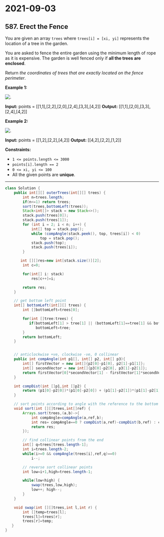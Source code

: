 # 2021-09-03

## 587. Erect the Fence

You are given an array `trees` where `trees[i] = [xi, yi]` represents the location of a tree in the garden.

You are asked to fence the entire garden using the minimum length of rope as it is expensive. The garden is well fenced only if **all the trees are enclosed**.

Return _the coordinates of trees that are exactly located on the fence perimeter_.

**Example 1:**

![.](https://assets.leetcode.com/uploads/2021/04/24/erect2-plane.jpg)

**Input:** points = \[\[1,1\],\[2,2\],\[2,0\],\[2,4\],\[3,3\],\[4,2\]\]
**Output:** \[\[1,1\],\[2,0\],\[3,3\],\[2,4\],\[4,2\]\]

**Example 2:**

![.](https://assets.leetcode.com/uploads/2021/04/24/erect1-plane.jpg)

**Input:** points = \[\[1,2\],\[2,2\],\[4,2\]\]
**Output:** \[\[4,2\],\[2,2\],\[1,2\]\]

**Constraints:**

- `1 <= points.length <= 3000`
- `points[i].length == 2`
- `0 <= xi, yi <= 100`
- All the given points are **unique**.

---

```java
class Solution {
    public int[][] outerTrees(int[][] trees) {
        int n=trees.length;
        if(n<=1) return trees;
        sort(trees,bottomLeft(trees));
        Stack<int[]> stack = new Stack<>();
        stack.push(trees[0]);
        stack.push(trees[1]);
        for (int i = 2; i < n; i++) {
            int[] top = stack.pop();
            while (compAngle(stack.peek(), top, trees[i]) < 0)
                top = stack.pop();
            stack.push(top);
            stack.push(trees[i]);
        }

       int [][]res=new int[stack.size()][2];
        int c=0;

        for(int[] i: stack)
            res[c++]=i;

        return res;
    }

    // get bottom left point
    int[] bottomLeft(int[][] trees) {
        int []bottomLeft=trees[0];

        for(int []tree:trees) {
           if(bottomLeft[1] > tree[1] || (bottomLeft[1]==tree[1] && bottomLeft[0]>tree[1]))
              bottomLeft=tree;
        }
        return bottomLeft;
    }


    // anticlockwise +ve, clockwise -ve, 0 collinear
    public int compAngle(int p1[], int[] p2, int[] p3){
        int[] firstVector = new int[]{p2[0]-p1[0], p2[1]-p1[1]};
        int[] secondVector = new int[]{p3[0]-p2[0], p3[1]-p2[1]};
        return firstVector[0]*secondVector[1] - firstVector[1]*secondVector[0];
    }

    int compDist(int []p1,int []p2) {
        return (p1[0]-p2[0])*(p1[0]-p2[0]) + (p1[1]-p2[1])*(p1[1]-p2[1]);
    }

    // sort points according to angle with the reference to the bottom left point
    void sort(int [][]trees,int[]ref) {
        Arrays.sort(trees,(a,b)->{
            int compAngle=compAngle(a,ref,b);
            int res= compAngle==0 ? compDist(a,ref)-compDist(b,ref) : compAngle;
            return res;
        });

        // find collinear points from the end
        int[] q=trees[trees.length-1];
        int i=trees.length-2;
        while(i>=0 && compAngle(trees[i],ref,q)==0)
            i--;

        // reverse sort collinear points
        int low=i+1,high=trees.length-1;

        while(low<high) {
            swap(trees,low,high);
            low++; high--;
        }
    }

    void swap(int [][]trees,int l,int r) {
        int []temp=trees[l];
        trees[l]=trees[r];
        trees[r]=temp;
   }
}
```

